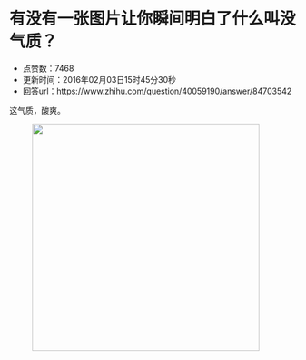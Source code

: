# 有没有一张图片让你瞬间明白了什么叫没气质？
- 点赞数：7468
- 更新时间：2016年02月03日15时45分30秒
- 回答url：https://www.zhihu.com/question/40059190/answer/84703542
<body>
 <p data-pid="hicPxWTt">这气质，酸爽。</p>
 <figure>
  <img src="https://picx.zhimg.com/50/2efad6cf66145dea2e58ae02b3aa4a81_720w.jpg?source=1940ef5c" data-rawwidth="400" data-rawheight="550" data-original-token="2efad6cf66145dea2e58ae02b3aa4a81" class="content_image" width="400">
 </figure>
</body>